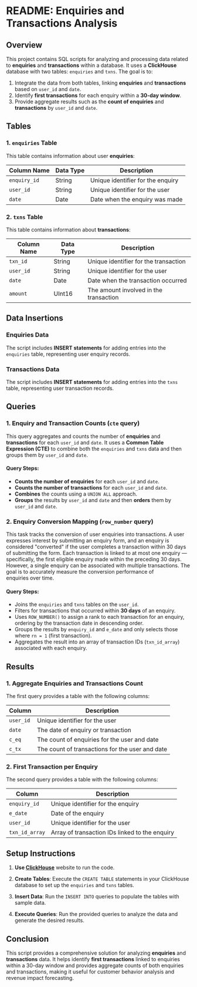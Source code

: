 # README: Enquiries and Transactions Analysis

## Overview

This project contains SQL scripts for analyzing and processing data related to **enquiries** and **transactions** within a database. It uses a **ClickHouse** database with two tables: `enquiries` and `txns`. The goal is to:

1. Integrate the data from both tables, linking **enquiries** and **transactions** based on `user_id` and `date`.
2. Identify **first transactions** for each enquiry within a **30-day window**.
3. Provide aggregate results such as the **count of enquiries** and **transactions** by `user_id` and `date`.

## Tables

### 1. `enquiries` Table

This table contains information about user **enquiries**:

| Column Name  | Data Type | Description                               |
|--------------|-----------|-------------------------------------------|
| `enquiry_id` | String    | Unique identifier for the enquiry         |
| `user_id`    | String    | Unique identifier for the user            |
| `date`       | Date      | Date when the enquiry was made            |

### 2. `txns` Table

This table contains information about **transactions**:

| Column Name  | Data Type | Description                               |
|--------------|-----------|-------------------------------------------|
| `txn_id`     | String    | Unique identifier for the transaction     |
| `user_id`    | String    | Unique identifier for the user            |
| `date`       | Date      | Date when the transaction occurred        |
| `amount`     | UInt16    | The amount involved in the transaction    |

## Data Insertions

### Enquiries Data

The script includes **INSERT statements** for adding entries into the `enquiries` table, representing user enquiry records.

### Transactions Data

The script includes **INSERT statements** for adding entries into the `txns` table, representing user transaction records.

## Queries

### 1. Enquiry and Transaction Counts (`cte` query)

This query aggregates and counts the number of **enquiries** and **transactions** for each `user_id` and `date`. It uses a **Common Table Expression (CTE)** to combine both the `enquiries` and `txns` data and then groups them by `user_id` and `date`.

#### Query Steps:
- **Counts the number of enquiries** for each `user_id` and `date`.
- **Counts the number of transactions** for each `user_id` and `date`.
- **Combines** the counts using a `UNION ALL` approach.
- **Groups** the results by `user_id` and `date` and then **orders** them by `user_id` and `date`.

### 2. Enquiry Conversion Mapping (`row_number` query)

This task tracks the conversion of user enquiries into transactions. A user expresses interest by submitting an enquiry form, and an enquiry is considered "converted" if the user completes a transaction within 30 days of submitting the form. Each transaction is linked to at most one enquiry — specifically, the first eligible enquiry made within the preceding 30 days. However, a single enquiry can be associated with multiple transactions. The goal is to accurately measure the conversion performance of enquiries over time.

#### Query Steps:
- Joins the `enquiries` and `txns` tables on the `user_id`.
- Filters for transactions that occurred within **30 days** of an enquiry.
- Uses `ROW_NUMBER()` to assign a rank to each transaction for an enquiry, ordering by the transaction date in descending order.
- Groups the results by `enquiry_id` and `e_date` and only selects those where `rn = 1` (first transaction).
- Aggregates the result into an array of transaction IDs (`txn_id_array`) associated with each enquiry.

## Results

### 1. Aggregate Enquiries and Transactions Count

The first query provides a table with the following columns:

| Column    | Description                        |
|-----------|------------------------------------|
| `user_id` | Unique identifier for the user    |
| `date`    | The date of enquiry or transaction |
| `c_eq`    | The count of enquiries for the user and date |
| `c_tx`    | The count of transactions for the user and date |

### 2. First Transaction per Enquiry

The second query provides a table with the following columns:

| Column       | Description                                            |
|--------------|--------------------------------------------------------|
| `enquiry_id` | Unique identifier for the enquiry                      |
| `e_date`     | Date of the enquiry                                    |
| `user_id`    | Unique identifier for the user                         |
| `txn_id_array` | Array of transaction IDs linked to the enquiry        |

## Setup Instructions

1. **Use [ClickHouse](https://fiddle.clickhouse.com/)** website to run the code.

2. **Create Tables**: Execute the `CREATE TABLE` statements in your ClickHouse database to set up the `enquiries` and `txns` tables.

3. **Insert Data**: Run the `INSERT INTO` queries to populate the tables with sample data.

4. **Execute Queries**: Run the provided queries to analyze the data and generate the desired results.

## Conclusion

This script provides a comprehensive solution for analyzing **enquiries** and **transactions** data. It helps identify **first transactions** linked to enquiries within a 30-day window and provides aggregate counts of both enquiries and transactions, making it useful for customer behavior analysis and revenue impact forecasting.

